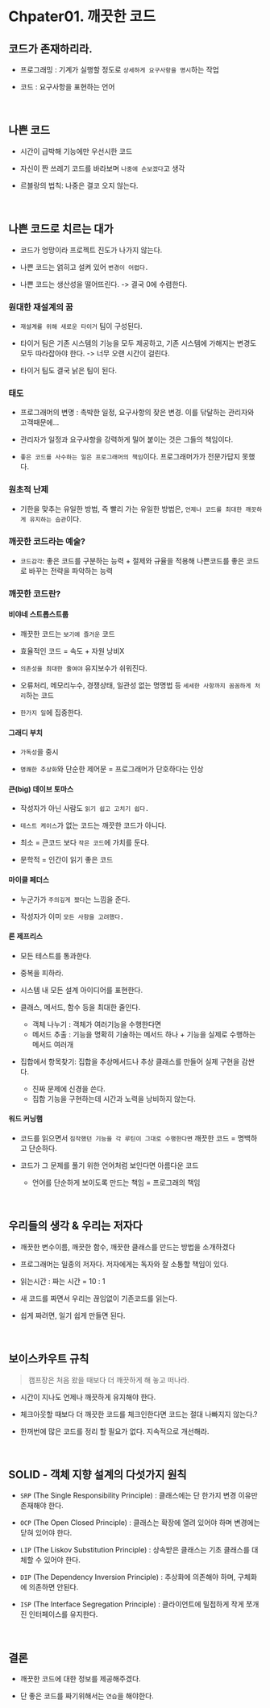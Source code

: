 # Chpater01. 깨끗한 코드

## 코드가 존재하리라.

- 프로그래밍 : 기계가 실행할 정도로 `상세하게 요구사항을 명시`하는 작업

- 코드 : 요구사항을 표현하는 언어

<br>

## 나쁜 코드

- 시간이 급박해 기능에만 우선시한 코드

- 자신이 짠 쓰레기 코드를 바라보며 `나중에 손보겠다`고 생각

- 르블랑의 법칙: 나중은 결코 오지 않는다.

<br>

## 나쁜 코드로 치르는 대가

- 코드가 엉망이라 프로젝트 진도가 나가지 않는다.

- 나쁜 코드는 얽히고 설켜 있어 `변경이 어렵다.`

- 나쁜 코드는 생산성을 떨어뜨린다. -> 결국 0에 수렴한다.

### 원대한 재설계의 꿈

- `재설계를 위해 새로운 타이거` 팀이 구성된다.

- 타이거 팀은 기존 시스템의 기능을 모두 제공하고, 기존 시스템에 가해지는 변경도 모두 따라잡아야 한다. -> 너무 오랜 시간이 걸린다.

- 타이거 팀도 결국 낡은 팀이 된다.

### 태도

- 프로그래머의 변명 : 촉박한 일정, 요구사항의 잦은 변경. 이를 닦달하는 관리자와 고객때문에...

- 관리자가 일정과 요구사항을 강력하게 밀어 붙이는 것은 그들의 책임이다.

- `좋은 코드를 사수하는 일은 프로그래머의 책임`이다. 프로그래머가가 전문가답지 못했다.

### 원초적 난제

- 기한을 맞추는 유일한 방법, 즉 빨리 가는 유일한 방법은, `언제나 코드를 최대한 깨끗하게 유지하는 습관`이다.

### 깨끗한 코드라는 예술?

- `코드감각`: 좋은 코드를 구분하는 능력 + 절제와 규율을 적용해 나쁜코드를 좋은 코드로 바꾸는 전략을 파악하는 능력

### 깨끗한 코드란?

#### 비야네 스트롭스트룹

- 깨끗한 코드는 `보기에 즐거운` 코드

- 효율적인 코드 = 속도 + 자원 낭비X

- `의존성을 최대한 줄여야` 유지보수가 쉬워진다.

- 오류처리, 메모리누수, 경쟁상태, 일관성 없는 명명법 등 `세세한 사항까지 꼼꼼하게 처리`하는 코드

- `한가지 일`에 집중한다.

#### 그래디 부치

- `가독성`을 중시

- `명쾌한 추상화`와 단순한 제어문 = 프로그래머가 단호하다는 인상

#### 큰(big) 데이브 토마스

- 작성자가 아닌 사람도 `읽기 쉽고 고치기 쉽다.`

- `테스트 케이스`가 없는 코드는 깨끗한 코드가 아니다.

- 최소 = 큰코드 보다 `작은 코드`에 가치를 둔다.

- 문학적 = 인간이 읽기 좋은 코드

#### 마이클 페더스

- 누군가가 `주의깊게 짰다`는 느낌을 준다.

- 작성자가 이미 `모든 사항을 고려했다.`

#### 론 제프리스

- 모든 테스트를 통과한다.

- 중복을 피하라.

- 시스템 내 모든 설계 아이디어를 표현한다.

- 클래스, 메서드, 함수 등을 최대한 줄인다.
    - 객체 나누기 : 객체가 여러기능을 수행한다면
    - 메서드 추출 : 기능을 명확히 기술하는 메서드 하나 + 기능을 실제로 수행하는 메서드 여러개

- 집합에서 항목찾기: 집합을 추상메서드나 추상 클래스를 만들어 실제 구현을 감싼다.
    - 진짜 문제에 신경을 쓴다.
    - 집합 기능을 구현하는데 시간과 노력을 낭비하지 않는다.

#### 워드 커닝햄

- 코드를 읽으면서 `짐작했던 기능을 각 루틴이 그대로 수행한다면` 깨끗한 코드 = 명백하고 단순하다.

- 코드가 그 문제를 풀기 위한 언어처럼 보인다면 아름다운 코드
    - 언어를 단순하게 보이도록 만드는 책임 = 프로그래의 책임

<br>

## 우리들의 생각 & 우리는 저자다

- 깨끗한 변수이름, 깨끗한 함수, 깨끗한 클래스를 만드는 방법을 소개하겠다

- 프로그래머는 일종의 저자다. 저자에게는 독자와 잘 소통할 책임이 있다.

- 읽는시간 : 짜는 시간 = 10 : 1

- 새 코드를 짜면서 우리는 끊임없이 기존코드를 읽는다.

- 쉽게 짜려면, 일기 쉽게 만들면 된다.

<br>

## 보이스카우트 규칙

> 캠프장은 처음 왔을 때보다 더 깨끗하게 해 놓고 떠나라.

- 시간이 지나도 언제나 깨끗하게 유지해야 한다.

- 체크아웃할 때보다 더 깨끗한 코드를 체크인한다면 코드는 절대 나빠지지 않는다.?

- 한꺼번에 많은 코드를 정리 할 필요가 없다. 지속적으로 개선해라.

<br>

## SOLID - 객체 지향 설계의 다섯가지 원칙

- `SRP` (The Single Responsibility Principle) : 클래스에는 단 한가지 변경 이유만 존재해야 한다.

- `OCP` (The Open Closed Principle) : 클래스는 확장에 열려 있어야 하며 변경에는 닫혀 있어야 한다.

- `LIP` (The Liskov Substitution Principle) : 상속받은 클래스는 기초 클래스를 대체할 수 있어야 한다.

- `DIP` (The Dependency Inversion Principle) : 추상화에 의존해야 하며, 구체화에 의존하면 안된다.

- `ISP` (The Interface Segregation Principle) : 클라이언트에 밀접하게 작게 쪼개진 인터페이스를 유지한다.

<br>

## 결론

- 깨끗한 코드에 대한 정보를 제공해주겠다.

- 단 좋은 코드를 짜기위해서는 `연습`을 해야한다. 